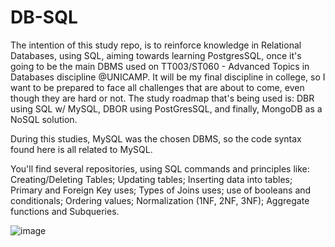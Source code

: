 # DB-SQL

The intention of this study repo, is to reinforce knowledge in Relational Databases, using SQL, aiming towards learning PostgresSQL, once it's going to be the main DBMS used on TT003/ST060 - Advanced Topics in Databases discipline @UNICAMP. It will be my final discipline in college, so I want to be prepared to face all challenges that are about to come, even though they are hard or not. The study roadmap that's being used is: DBR using SQL w/ MySQL, DBOR using PostGresSQL, and finally, MongoDB as a NoSQL solution.

During this studies, MySQL was the chosen DBMS, so the code syntax found here is all related to MySQL.

You'll find several repositories, using SQL commands and principles like: Creating/Deleting Tables; Updating tables; Inserting data into tables; Primary and Foreign Key uses; Types of Joins uses; use of booleans and conditionals; Ordering values; Normalization (1NF, 2NF, 3NF); Aggregate functions and Subqueries.


![image](https://user-images.githubusercontent.com/26651389/108449281-fa237300-7241-11eb-8cb6-854f23e25e49.png)

